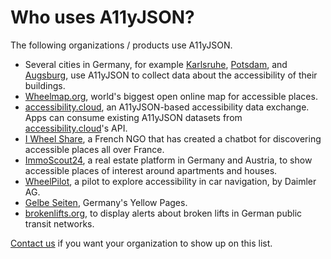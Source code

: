 # Who uses A11yJSON?

The following organizations / products use A11yJSON.

- Several cities in Germany, for example [Karlsruhe](https://karlsruhe.de), [Potsdam](https://potsdam.de), and [Augsburg](https://augsburg.de), use A11yJSON to collect data about the accessibility of their buildings.
- [Wheelmap.org](https://wheelmap.org), world's biggest open online map for accessible places.
- [accessibility.cloud](https://accessibility.cloud), an A11yJSON-based accessibility data exchange.
  Apps can consume existing A11yJSON datasets from
  [accessibility.cloud](https://accessibility.cloud)'s API.
- [I Wheel Share](https://www.iwheelshare.com), a French NGO that has created a chatbot for discovering
  accessible places all over France.
- [ImmoScout24](https://www.immobilienscout24.de), a real estate platform in Germany and
  Austria, to show accessible places of interest around apartments and houses.
- [WheelPilot](https://www.rehacare.com/en/Archive/Topics_of_the_Month/Topics_of_the_Month_2019/July_2019_Self-determined_mobility_on_all_roads/Daimler’s_WheelPilot_app_finds_accessible_destinations),
  a pilot to explore accessibility in car navigation, by Daimler AG.
- [Gelbe Seiten](https://www.gelbeseiten.de), Germany's Yellow Pages.
- [brokenlifts.org](https://www.brokenlifts.de), to display alerts about broken lifts in German public
  transit networks.

[Contact us](mailto:developers@sozialhelden.de) if you want your organization to show up on this list.